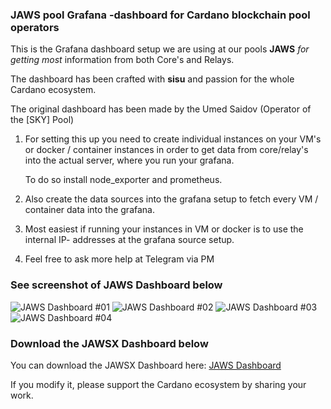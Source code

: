 ### JAWS pool Grafana -dashboard for Cardano blockchain pool operators

This is the Grafana dashboard setup we are using at our pools **JAWS** *for getting most*  information from both Core's and Relays.

The dashboard has been crafted with **sisu** and passion for the whole Cardano ecosystem.

The original dashboard has been made by the Umed Saidov (Operator of the [SKY] Pool)

1. For setting this up you need to create individual instances on your VM's or docker / container instances 
   in order to get data from core/relay's into the actual server, where you run your grafana.

   To do so install node_exporter and prometheus.

2. Also create the data sources into the grafana setup to fetch every VM / container data into the grafana.

3. Most easiest if running your instances in VM or docker is to use the internal IP- addresses at the grafana source setup.

4. Feel free to ask more help at Telegram via PM

### See screenshot of JAWS Dashboard below

![JAWS Dashboard #01](https://github.com/adajaws/JAWSX-Pool-Dashboard/raw/master/docs/JAWSX_dashboard_01.jpg)
![JAWS Dashboard #02](https://github.com/adajaws/JAWSX-Pool-Dashboard/raw/master/docs/JAWSX_dashboard_02.jpg)
![JAWS Dashboard #03](https://github.com/adajaws/JAWSX-Pool-Dashboard/raw/master/docs/JAWSX_dashboard_03.jpg)
![JAWS Dashboard #04](https://github.com/adajaws/JAWSX-Pool-Dashboard/raw/master/docs/JAWSX_dashboard_04.jpg)

### Download the JAWSX Dashboard below

You can download the JAWSX Dashboard here: [JAWS Dashboard](https://github.com/adajaws/JAWS-Pool-Dashboard/blob/master/src/JAWS-dashboard.json)

If you modify it, please support the Cardano ecosystem by sharing your work.
